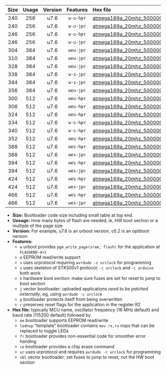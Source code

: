 |Size|Usage|Version|Features|Hex file|
|:-:|:-:|:-:|:-:|:--|
|240|256|u7.6|`w-u-hpr`|[atmega169a_20mhz_500000bps_ur.hex](https://raw.githubusercontent.com/stefanrueger/urboot/main/atmega169a_20mhz_500000bps_ur.hex)|
|240|256|u7.6|`w-u-jpr`|[atmega169a_20mhz_500000bps_ur_vbl.hex](https://raw.githubusercontent.com/stefanrueger/urboot/main/atmega169a_20mhz_500000bps_ur_vbl.hex)|
|246|256|u7.6|`w-u-hpr`|[atmega169a_20mhz_500000bps_lednop_ur.hex](https://raw.githubusercontent.com/stefanrueger/urboot/main/atmega169a_20mhz_500000bps_lednop_ur.hex)|
|246|256|u7.6|`w-u-jpr`|[atmega169a_20mhz_500000bps_lednop_ur_vbl.hex](https://raw.githubusercontent.com/stefanrueger/urboot/main/atmega169a_20mhz_500000bps_lednop_ur_vbl.hex)|
|304|384|u7.6|`weu-jpr`|[atmega169a_20mhz_500000bps_ee_ur_vbl.hex](https://raw.githubusercontent.com/stefanrueger/urboot/main/atmega169a_20mhz_500000bps_ee_ur_vbl.hex)|
|310|384|u7.6|`weu-jpr`|[atmega169a_20mhz_500000bps_ee_lednop_ur_vbl.hex](https://raw.githubusercontent.com/stefanrueger/urboot/main/atmega169a_20mhz_500000bps_ee_lednop_ur_vbl.hex)|
|328|384|u7.6|`weu-jpr`|[atmega169a_20mhz_500000bps_ee_lednop_fr_ur_vbl.hex](https://raw.githubusercontent.com/stefanrueger/urboot/main/atmega169a_20mhz_500000bps_ee_lednop_fr_ur_vbl.hex)|
|338|384|u7.6|`w-s-jpr`|[atmega169a_20mhz_500000bps_vbl.hex](https://raw.githubusercontent.com/stefanrueger/urboot/main/atmega169a_20mhz_500000bps_vbl.hex)|
|344|384|u7.6|`w-s-jpr`|[atmega169a_20mhz_500000bps_lednop_vbl.hex](https://raw.githubusercontent.com/stefanrueger/urboot/main/atmega169a_20mhz_500000bps_lednop_vbl.hex)|
|356|384|u7.6|`weu-jpr`|[atmega169a_20mhz_500000bps_ee_lednop_fr_ce_ur_vbl.hex](https://raw.githubusercontent.com/stefanrueger/urboot/main/atmega169a_20mhz_500000bps_ee_lednop_fr_ce_ur_vbl.hex)|
|300|512|u7.6|`weu-hpr`|[atmega169a_20mhz_500000bps_ee_ur.hex](https://raw.githubusercontent.com/stefanrueger/urboot/main/atmega169a_20mhz_500000bps_ee_ur.hex)|
|306|512|u7.6|`weu-hpr`|[atmega169a_20mhz_500000bps_ee_lednop_ur.hex](https://raw.githubusercontent.com/stefanrueger/urboot/main/atmega169a_20mhz_500000bps_ee_lednop_ur.hex)|
|324|512|u7.6|`weu-hpr`|[atmega169a_20mhz_500000bps_ee_lednop_fr_ur.hex](https://raw.githubusercontent.com/stefanrueger/urboot/main/atmega169a_20mhz_500000bps_ee_lednop_fr_ur.hex)|
|334|512|u7.6|`w-s-hpr`|[atmega169a_20mhz_500000bps.hex](https://raw.githubusercontent.com/stefanrueger/urboot/main/atmega169a_20mhz_500000bps.hex)|
|340|512|u7.6|`w-s-hpr`|[atmega169a_20mhz_500000bps_lednop.hex](https://raw.githubusercontent.com/stefanrueger/urboot/main/atmega169a_20mhz_500000bps_lednop.hex)|
|352|512|u7.6|`weu-hpr`|[atmega169a_20mhz_500000bps_ee_lednop_fr_ce_ur.hex](https://raw.githubusercontent.com/stefanrueger/urboot/main/atmega169a_20mhz_500000bps_ee_lednop_fr_ce_ur.hex)|
|388|512|u7.6|`wes-hpr`|[atmega169a_20mhz_500000bps_ee.hex](https://raw.githubusercontent.com/stefanrueger/urboot/main/atmega169a_20mhz_500000bps_ee.hex)|
|388|512|u7.6|`wes-jpr`|[atmega169a_20mhz_500000bps_ee_vbl.hex](https://raw.githubusercontent.com/stefanrueger/urboot/main/atmega169a_20mhz_500000bps_ee_vbl.hex)|
|394|512|u7.6|`wes-hpr`|[atmega169a_20mhz_500000bps_ee_lednop.hex](https://raw.githubusercontent.com/stefanrueger/urboot/main/atmega169a_20mhz_500000bps_ee_lednop.hex)|
|394|512|u7.6|`wes-jpr`|[atmega169a_20mhz_500000bps_ee_lednop_vbl.hex](https://raw.githubusercontent.com/stefanrueger/urboot/main/atmega169a_20mhz_500000bps_ee_lednop_vbl.hex)|
|424|512|u7.6|`wes-hpr`|[atmega169a_20mhz_500000bps_ee_lednop_fr.hex](https://raw.githubusercontent.com/stefanrueger/urboot/main/atmega169a_20mhz_500000bps_ee_lednop_fr.hex)|
|424|512|u7.6|`wes-jpr`|[atmega169a_20mhz_500000bps_ee_lednop_fr_vbl.hex](https://raw.githubusercontent.com/stefanrueger/urboot/main/atmega169a_20mhz_500000bps_ee_lednop_fr_vbl.hex)|
|466|512|u7.6|`wes-hpr`|[atmega169a_20mhz_500000bps_ee_lednop_fr_ce.hex](https://raw.githubusercontent.com/stefanrueger/urboot/main/atmega169a_20mhz_500000bps_ee_lednop_fr_ce.hex)|
|466|512|u7.6|`wes-jpr`|[atmega169a_20mhz_500000bps_ee_lednop_fr_ce_vbl.hex](https://raw.githubusercontent.com/stefanrueger/urboot/main/atmega169a_20mhz_500000bps_ee_lednop_fr_ce_vbl.hex)|

- **Size:** Bootloader code size including small table at top end
- **Useage:** How many bytes of flash are needed, ie, HW boot section or a multiple of the page size
- **Version:** For example, u7.6 is an urboot version, o5.2 is an optiboot version
- **Features:**
  + `w` urboot provides `pgm_write_page(sram, flash)` for the application at `FLASHEND-4+1`
  + `e` EEPROM read/write support
  + `u` uses urprotocol requiring `avrdude -c urclock` for programming
  + `s` uses skeleton of STK500v1 protocol; `-c urclock` and `-c arduino` both work
  + `h` hardware boot section: make sure fuses are set for reset to jump to boot section
  + `j` vector bootloader: uploaded applications *need to be patched externally*, eg, using `avrdude -c urclock`
  + `p` bootloader protects itself from being overwritten
  + `r` preserves reset flags for the application in the register R2
- **Hex file:** typically MCU name, oscillator frequency (16 MHz default) and baud rate (115200 default) followed by
  + `ee` bootloader supports EEPROM read/write
  + `lednop` "template" bootloader contains `mov rx,rx` nops that can be replaced to toggle LEDs
  + `fr` bootloader provides non-essential code for smoother error handing
  + `ce` bootloader provides a chip erase command
  + `ur` uses urprotocol and requires `avrdude -c urclock` for programming
  + `vbl` vector bootloader: set fuses to jump to reset, not the HW boot section
